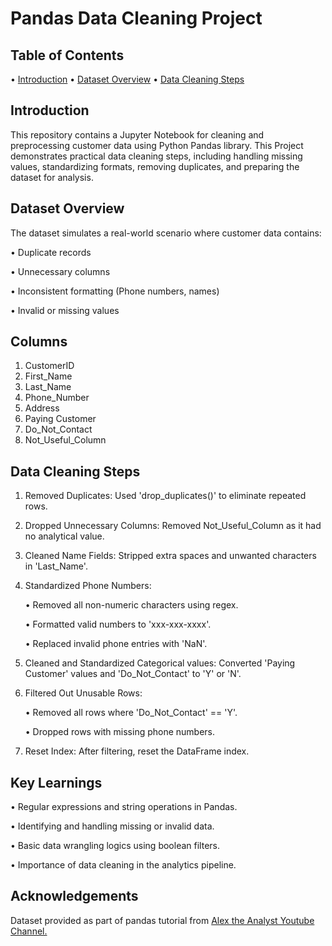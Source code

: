 # Pandas Data Cleaning Project
## Table of Contents
• [Introduction](https://github.com/KeerthiReddyBojja/Pandas-Data-Cleaning-Project?tab=readme-ov-file#introduction)
• [Dataset Overview](https://github.com/KeerthiReddyBojja/Pandas-Data-Cleaning-Project?tab=readme-ov-file#dataset-overview)
• [Data Cleaning Steps](https://github.com/KeerthiReddyBojja/Pandas-Data-Cleaning-Project?tab=readme-ov-file#data-cleaning-steps)

## Introduction
This repository contains a Jupyter Notebook for cleaning and preprocessing customer data using Python Pandas library. This Project demonstrates practical data cleaning steps, including handling missing values, standardizing formats, removing duplicates, and preparing the dataset for analysis. 

## Dataset Overview
The dataset simulates a real-world scenario where customer data contains:

• Duplicate records

• Unnecessary columns

• Inconsistent formatting (Phone numbers, names) 

• Invalid or missing values

## Columns
1. CustomerID
2. First_Name
3. Last_Name
4. Phone_Number
5. Address
6. Paying Customer
7. Do_Not_Contact
8. Not_Useful_Column

## Data Cleaning Steps
1. Removed Duplicates: Used 'drop_duplicates()' to eliminate repeated rows.
2. Dropped Unnecessary Columns: Removed Not_Useful_Column as it had no analytical value.
3. Cleaned Name Fields: Stripped extra spaces and unwanted characters in 'Last_Name'.
4. Standardized Phone Numbers:
   
   • Removed all non-numeric characters using regex.
   
   • Formatted valid numbers to 'xxx-xxx-xxxx'.
   
   • Replaced invalid phone entries with 'NaN'.
6. Cleaned and Standardized Categorical values: Converted 'Paying Customer' values and 'Do_Not_Contact' to 'Y' or 'N'.
7. Filtered Out Unusable Rows:
   
   • Removed all rows where 'Do_Not_Contact' == 'Y'.
   
   • Dropped rows with missing phone numbers.
   
9. Reset Index: After filtering, reset the DataFrame index.

## Key Learnings

• Regular expressions and string operations in Pandas.

• Identifying and handling missing or invalid data.

• Basic data wrangling logics using boolean filters.

• Importance of data cleaning in the analytics pipeline. 

## Acknowledgements
Dataset provided as part of pandas tutorial from [Alex the Analyst Youtube Channel.](https://www.youtube.com/watch?v=bDhvCp3_lYw)
